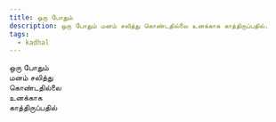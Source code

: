 ```yaml
---
title: ஒரு போதும்
description: ஒரு போதும் மனம் சலித்து கொண்டதில்லை உனக்காக காத்திருப்பதில்.
tags:
  - kadhal
---
```


ஒரு போதும்  
மனம் சலித்து  
கொண்டதில்லை  
உனக்காக  
காத்திருப்பதில்
